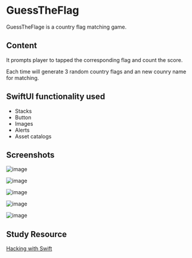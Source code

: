 # GuessTheFlag

GuessTheFlage is a country flag matching game.

## Content
It prompts player to tapped the corresponding flag and count the score.

Each time will generate 3 random country flags and an new counry name for matching.


## SwiftUI functionality used

* Stacks
* Button
* Images
* Alerts
* Asset catalogs



## Screenshots
![image](https://github.com/ngaikkeung/SwiftUI-GuessTheFlag/blob/main/Screenshot/main.png?raw=true)

![image](https://github.com/ngaikkeung/SwiftUI-GuessTheFlag/blob/main/Screenshot/correct_answer.png?raw=true)

![image](https://github.com/ngaikkeung/SwiftUI-GuessTheFlag/blob/main/Screenshot/wrong_answer.png?raw=true)

![image](https://github.com/ngaikkeung/SwiftUI-GuessTheFlag/blob/main/Screenshot/current_score.png?raw=true)

![image](https://github.com/ngaikkeung/SwiftUI-GuessTheFlag/blob/main/Screenshot/highest_score.png?raw=true)

## Study Resource
[Hacking with Swift](https://www.hackingwithswift.com)